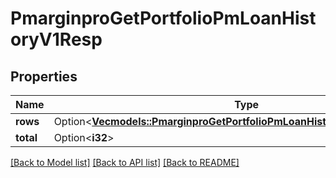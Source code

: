 # PmarginproGetPortfolioPmLoanHistoryV1Resp

## Properties

Name | Type | Description | Notes
------------ | ------------- | ------------- | -------------
**rows** | Option<[**Vec<models::PmarginproGetPortfolioPmLoanHistoryV1RespRowsInner>**](PmarginproGetPortfolioPmLoanHistoryV1Resp_rows_inner.md)> |  | [optional]
**total** | Option<**i32**> |  | [optional]

[[Back to Model list]](../README.md#documentation-for-models) [[Back to API list]](../README.md#documentation-for-api-endpoints) [[Back to README]](../README.md)


